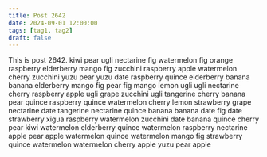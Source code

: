 ```yaml
---
title: Post 2642
date: 2024-09-01 12:00:00
tags: [tag1, tag2]
draft: false
---
```

This is post 2642.
kiwi
pear
ugli
nectarine
fig
watermelon
fig
orange
raspberry
elderberry
mango
fig
zucchini
raspberry
apple
watermelon
cherry
zucchini
yuzu
pear
yuzu
date
raspberry
quince
elderberry
banana
banana
elderberry
mango
fig
pear
fig
mango
lemon
ugli
ugli
nectarine
cherry
raspberry
apple
ugli
grape
zucchini
ugli
tangerine
cherry
banana
pear
quince
raspberry
quince
watermelon
cherry
lemon
strawberry
grape
nectarine
date
tangerine
nectarine
quince
banana
banana
date
fig
date
strawberry
xigua
raspberry
watermelon
zucchini
date
banana
quince
cherry
pear
kiwi
watermelon
elderberry
quince
watermelon
raspberry
nectarine
apple
pear
apple
watermelon
quince
watermelon
mango
fig
strawberry
quince
watermelon
watermelon
cherry
apple
yuzu
pear
apple
